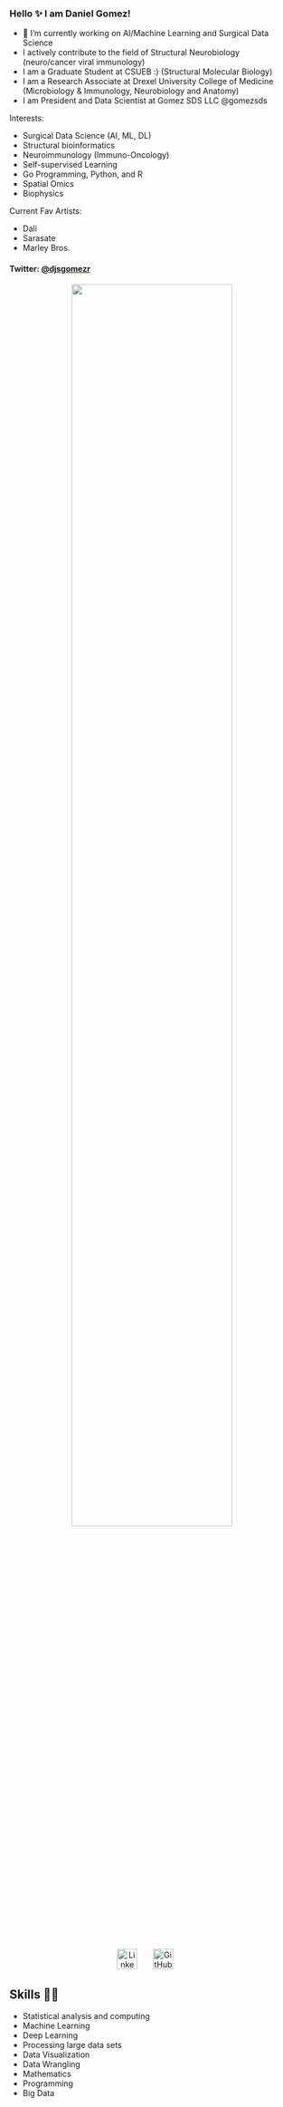 ### Hello ✨  I am Daniel Gomez!

- 🔭 I’m currently working on AI/Machine Learning and Surgical Data Science
- I actively contribute to the field of Structural Neurobiology (neuro/cancer viral immunology)
- I am a Graduate Student at CSUEB :) (Structural Molecular Biology)
- I am a Research Associate at Drexel University College of Medicine (Microbiology & Immunology, Neurobiology and Anatomy)
- I am President and Data Scientist at Gomez SDS LLC @gomezsds

Interests:
- Surgical Data Science (AI, ML, DL)
- Structural bioinformatics
- Neuroimmunology (Immuno-Oncology)
- Self-supervised Learning
- Go Programming, Python, and R 
- Spatial Omics 
- Biophysics

Current Fav Artists:
- Dali
- Sarasate
- Marley Bros.

#### Twitter: [@djsgomezr](https://twitter.com/djsgomezr) 

<html>
	<head>
	</head>
<p align="center">
	<a id="footer"><img src="https://github.com/djg-s/djg-s.github.io/blob/main/images_for_readme/dreams.gif?raw=true" width="75%" height="auto"/></a>
</p>
<p align="center">
  <a href="https://www.linkedin.com/in/daniel-gomez-santos/"><img width="36px" alt="Linkedln" title="Linkedln" src="https://github.com/djg-s/djg-s.github.io/blob/main/images_for_readme/linkedln_logo_retry.png?raw=true" /></a>
  &#8287;&#8287;&#8287;&#8287;&#8287;
  <a href="https://github.com/djg-s"><img width="36px" alt="GitHub Homepage" title="GitHub Homepage" src="https://github.com/djg-s/djg-s.github.io/blob/main/images_for_readme/github_icon_blue.png?raw=true"/></a>
  &#8287;&#8287;&#8287;&#8287;&#8287;
</p>
	<h2>Skills &#x1F468;&#x200D;&#x1F4BB;</h2>

- Statistical analysis and computing
- Machine Learning
- Deep Learning
- Processing large data sets
- Data Visualization
- Data Wrangling
- Mathematics
- Programming
- Big Data
	
</html>

